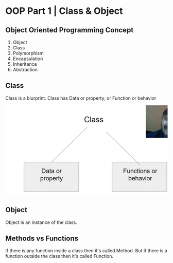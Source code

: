 # OOP Part 1 | Class & Object

## Object Oriented Programming Concept
1. Object
2. Class
3. Polymorphism
4. Encapsulation
5. Inheritance
6. Abstraction

## Class
Class is a blurprint.
Class has Data or property, or Function or behavior

![alt text](image.png)

## Object
Object is an instance of the class.

## Methods vs Functions
If there is any function inside a class then it's called Method. But if there is a function outside the class then it's called Function.